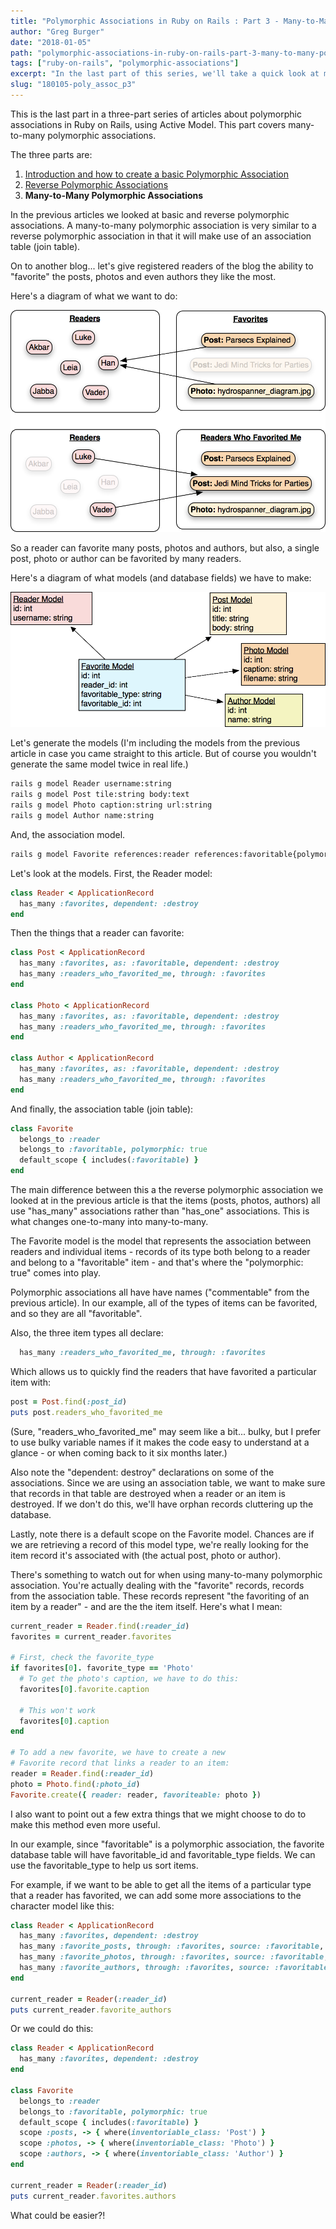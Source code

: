 ```yaml
---
title: "Polymorphic Associations in Ruby on Rails : Part 3 - Many-to-Many Polymorphic Associations"
author: "Greg Burger"
date: "2018-01-05"
path: "polymorphic-associations-in-ruby-on-rails-part-3-many-to-many-polymorphic-associations"
tags: ["ruby-on-rails", "polymorphic-associations"]
excerpt: "In the last part of this series, we'll take a quick look at many-to-many polymorphic associations using ActiveModel in Ruby on Rails."
slug: "180105-poly_assoc_p3"
---
```


This is the last part in a three-part series of articles about polymorphic associations in Ruby on Rails, using Active Model. This part covers many-to-many polymorphic associations.

The three parts are:

1. [Introduction and how to create a basic Polymorphic Association](/polymorphic-associations-in-ruby-on-rails-part-1-introduction)
2. [Reverse Polymorphic Associations](/polymorphic-associations-in-ruby-on-rails-part-2-reverse-polymorphic-associations)
3. **Many-to-Many Polymorphic Associations**

In the previous articles we looked at basic and reverse polymorphic associations. A many-to-many polymorphic association is very similar to a reverse polymorphic association in that it will make use of an association table (join table).

On to another blog... let's give registered readers of the blog the ability to "favorite" the posts, photos and even authors they like the most.

Here's a diagram of what we want to do:

![Readers can have many "favoritable" items and items can have many "readers who favorited it".](mm-reverse-poly.png)

So a reader can favorite many posts, photos and authors, but also, a single post, photo or author can be favorited by many readers.

Here's a diagram of what models (and database fields) we have to make:

![Example of many-to-many polymorphic models.](mm-reverse-poly-models.png)

Let's generate the models (I'm including the models from the previous article in case you came straight to this article. But of course you wouldn't generate the same model twice in real life.)

```bash
rails g model Reader username:string
rails g model Post tile:string body:text
rails g model Photo caption:string url:string
rails g model Author name:string
```

And, the association model.

```bash
rails g model Favorite references:reader references:favoritable{polymorphic} sequence:int
```

Let's look at the models. First, the Reader model:

```ruby
class Reader < ApplicationRecord
  has_many :favorites, dependent: :destroy
end
```

Then the things that a reader can favorite:

```ruby
class Post < ApplicationRecord
  has_many :favorites, as: :favoritable, dependent: :destroy
  has_many :readers_who_favorited_me, through: :favorites
end

class Photo < ApplicationRecord
  has_many :favorites, as: :favoritable, dependent: :destroy
  has_many :readers_who_favorited_me, through: :favorites
end

class Author < ApplicationRecord
  has_many :favorites, as: :favoritable, dependent: :destroy
  has_many :readers_who_favorited_me, through: :favorites
end
```

And finally, the association table (join table):

```ruby
class Favorite
  belongs_to :reader
  belongs_to :favoritable, polymorphic: true
  default_scope { includes(:favoritable) }
end
```

The main difference between this a the reverse polymorphic association we looked at in the previous article is that the items (posts, photos, authors) all use "has\_many" associations rather than "has\_one" associations. This is what changes one-to-many into many-to-many.

The Favorite model is the model that represents the association between readers and individual items - records of its type both belong to a reader and belong to a "favoritable" item - and that's where the "polymorphic: true" comes into play.

Polymorphic associations all have have names ("commentable" from the previous article). In our example, all of the types of items can be favorited, and so they are all "favoritable".

Also, the three item types all declare:

```ruby
  has_many :readers_who_favorited_me, through: :favorites
```

Which allows us to quickly find the readers that have favorited a particular item with:

```ruby
post = Post.find(:post_id)
puts post.readers_who_favorited_me
```

(Sure, "readers_who_favorited_me" may seem like a bit... bulky, but I prefer to use bulky variable names if it makes the code easy to understand at a glance - or when coming back to it six months later.)

Also note the "dependent: destroy" declarations on some of the associations. Since we are using an association table, we want to make sure that records in that table are destroyed when a reader or an item is destroyed. If we don't do this, we'll have orphan records cluttering up the database.

Lastly, note there is a default scope on the Favorite model. Chances are if we are retrieving a record of this model type, we're really looking for the item record it's associated with (the actual post, photo or author).

There's something to watch out for when using many-to-many polymorphic association. You're actually dealing with the "favorite" records, records from the association table. These records represent "the favoriting of an item by a reader" - and are the the item itself. Here's what I mean:

```ruby
current_reader = Reader.find(:reader_id)
favorites = current_reader.favorites

# First, check the favorite_type
if favorites[0]. favorite_type == 'Photo'
  # To get the photo's caption, we have to do this:
  favorites[0].favorite.caption

  # This won't work
  favorites[0].caption
end

# To add a new favorite, we have to create a new
# Favorite record that links a reader to an item:
reader = Reader.find(:reader_id)
photo = Photo.find(:photo_id)
Favorite.create({ reader: reader, favoriteable: photo })
```

I also want to point out a few extra things that we might choose to do to make this method even more useful.

In our example, since "favoritable" is a polymorphic association, the favorite database table will have favoritable\_id and favoritable\_type fields. We can use the favoritable\_type to help us sort items.

For example, if we want to be able to get all the items of a particular type that a reader has favorited, we can add some more associations to the character model like this:

```ruby
class Reader < ApplicationRecord
  has_many :favorites, dependent: :destroy
  has_many :favorite_posts, through: :favorites, source: :favoritable, source_type: 'Post'
  has_many :favorite_photos, through: :favorites, source: :favoritable, source_type: 'Photo'
  has_many :favorite_authors, through: :favorites, source: :favoritable, source_type: 'Author'
end

current_reader = Reader(:reader_id)
puts current_reader.favorite_authors
```

Or we could do this:

```ruby
class Reader < ApplicationRecord
  has_many :favorites, dependent: :destroy
end

class Favorite
  belongs_to :reader
  belongs_to :favoritable, polymorphic: true
  default_scope { includes(:favoritable) }
  scope :posts, -> { where(inventoriable_class: 'Post') }
  scope :photos, -> { where(inventoriable_class: 'Photo') }
  scope :authors, -> { where(inventoriable_class: 'Author') }
end

current_reader = Reader(:reader_id)
puts current_reader.favorites.authors
```

What could be easier?!
